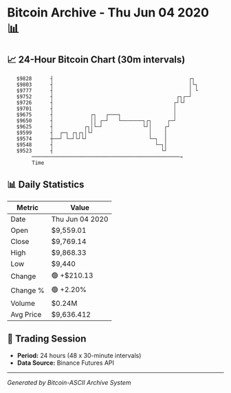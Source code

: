 # Bitcoin Archive - Thu Jun 04 2020 📊

## 📈 24-Hour Bitcoin Chart (30m intervals)

```
   $9828      ┤                                            ┌┐  
   $9803      ┤                                            │└┐ 
   $9777      ┤                                            │ └ 
   $9752      ┤                                        ┌┐┌─┘   
   $9726      ┤                                       ┌┘└┘     
   $9701      ┤                                       │        
   $9675      ┤            ┌┐   ┌───┐                 │        
   $9650      ┤            ││ ┌─┘   └───────┐┌┐     ┌─┘        
   $9625      ┤          ┌┐│└─┘             └┘│    ┌┘          
   $9599      ┤  ┌─┐ ┌┐┌┐│└┘                  │    │           
   $9574      ┼──┘ └─┘└┘└┘                    └─┐  │           
   $9548      ┤                                 └─┐│           
   $9523      ┤                                   └┘           
        ────────────────────────────────────────────────→
        Time
```

## 📊 Daily Statistics

| Metric | Value |
|--------|-------|
| Date | Thu Jun 04 2020 |
| Open | $9,559.01 |
| Close | $9,769.14 |
| High | $9,868.33 |
| Low | $9,440 |
| Change | 🟢 +$210.13 |
| Change % | 🟢 +2.20% |
| Volume | $0.24M |
| Avg Price | $9,636.412 |

## 📅 Trading Session

- **Period:** 24 hours (48 x 30-minute intervals)
- **Data Source:** Binance Futures API

---
*Generated by Bitcoin-ASCII Archive System*
